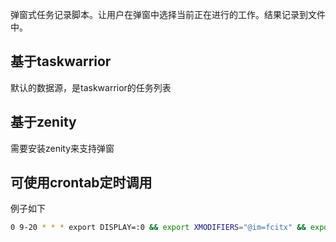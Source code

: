 
弹窗式任务记录脚本。让用户在弹窗中选择当前正在进行的工作。结果记录到文件中。

## 基于taskwarrior
默认的数据源，是taskwarrior的任务列表

## 基于zenity
需要安装zenity来支持弹窗

## 可使用crontab定时调用
例子如下

```bash
0 9-20 * * * export DISPLAY=:0 && export XMODIFIERS="@im=fcitx" && export GTK_IM_MODULE=fcitx && export QT_IM_MODULE=fcitx && $HOME/pop-up-task-diary.sh
```

